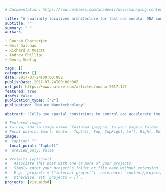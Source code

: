 ```yaml
---
# Documentation: https://sourcethemes.com/academic/docs/managing-content/

title: "A spatially localized architecture for fast and modular DNA computing"
subtitle: ""
summary: " "
authors:

- Gourab Chatterjee
- Neil Dalchau
- Richard A Muscat
- Andrew Phillips
- Georg Seelig

tags: []
categories: []
date: 2017-07-24T00:00:00Z
publishDate: 2017-07-24T00:00:00Z
url_pdf: https://www.nature.com/articles/nnano.2017.127
featured: true
draft: false
publication_types: ["2"]
publication: "Nature Nanotechnology"

abstract: "Cells use spatial constraints to control and accelerate the ﬂow of information in enzyme cascades and signaling networks. Here we show that spatial organization can be a similarly powerful design principle for overcoming limitations of speed and modularity in engineered molecular circuits. We create logic gates and signal transmission lines by spatially arranging reactive DNA hairpins on a DNA origami. Signal propagation is demonstrated across transmission lines of different lengths and orientations, and logic gates are modularly combined into circuits that establish the universality of our approach. Because reactions preferentially occur between neighbors, identical DNA hairpins can be reused across circuits. Co-localization of circuit elements decreases computation time from hours to minutes compared to circuits with diffusible components. Detailed computational models enable predictive circuit design. We anticipate that our approach will motivate the use of spatial constraints in molecular engineering more broadly, bringing embedded molecular control circuits closer to applications."

# Featured image
# To use, add an image named `featured.jpg/png` to your page's folder.
# Focal points: Smart, Center, TopLeft, Top, TopRight, Left, Right, BottomLeft, Bottom, BottomRight.
image: 
#  caption: ""
  focal_point: "TopLeft"
#  preview_only: false

# Projects (optional).
#   Associate this post with one or more of your projects.
#   Simply enter your project's folder or file name without extension.
#   E.g. `projects = ["internal-project"]` references `content/project/deep-learning/index.md`.
#   Otherwise, set `projects = []`.
projects: [visualdsd]
---
```

